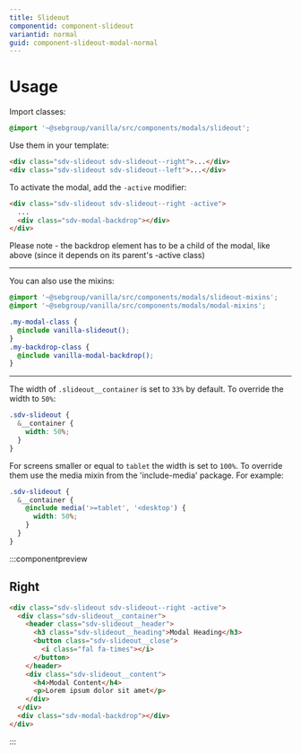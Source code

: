 ```yaml
---
title: Slideout
componentid: component-slideout
variantid: normal
guid: component-slideout-modal-normal
---
```


# Usage

Import classes:

```scss
@import '~@sebgroup/vanilla/src/components/modals/slideout';
```

Use them in your template:

```html
<div class="sdv-slideout sdv-slideout--right">...</div>
<div class="sdv-slideout sdv-slideout--left">...</div>
```

To activate the modal, add the `-active` modifier:

```html
<div class="sdv-slideout sdv-slideout--right -active">
  ...
  <div class="sdv-modal-backdrop"></div>
</div>
```

Please note - the backdrop element has to be a child of the modal, like above (since it depends on its parent's -active class)

---

You can also use the mixins:

```scss
@import '~@sebgroup/vanilla/src/components/modals/slideout-mixins';
@import '~@sebgroup/vanilla/src/components/modals/modal-mixins';

.my-modal-class {
  @include vanilla-slideout();
}
.my-backdrop-class {
  @include vanilla-modal-backdrop();
}
```

---

The width of `.slideout__container` is set to `33%` by default. To override the width to `50%`:

```scss
.sdv-slideout {
  &__container {
    width: 50%;
  }
}
```

For screens smaller or equal to `tablet` the width is set to `100%`.
To override them use the media mixin from the 'include-media' package. For example:

```scss
.sdv-slideout {
  &__container {
    @include media('>=tablet', '<desktop') {
      width: 50%;
    }
  }
}
```

:::componentpreview

## Right

```html
<div class="sdv-slideout sdv-slideout--right -active">
  <div class="sdv-slideout__container">
    <header class="sdv-slideout__header">
      <h3 class="sdv-slideout__heading">Modal Heading</h3>
      <button class="sdv-slideout__close">
        <i class="fal fa-times"></i>
      </button>
    </header>
    <div class="sdv-slideout__content">
      <h4>Modal Content</h4>
      <p>Lorem ipsum dolor sit amet</p>
    </div>
  </div>
  <div class="sdv-modal-backdrop"></div>
</div>
```

:::
